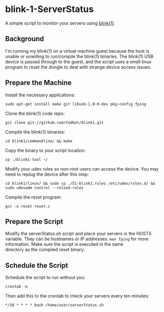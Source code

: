 blink-1-ServerStatus
====================

A simple script to monitor your servers using [blink(1)](http://www.kickstarter.com/projects/thingm/blink1-the-usb-rgb-led).

## Background

I'm running my blink(1) on a virtual machine guest because the host is unable or unwilling to run/compile the blink(1) binaries. The blink(1) USB device is passed through to the guest, and the script 
uses a small linux program to reset the dongle to deal with strange device access issues.

## Prepare the Machine

Install the necessary applications:

```sudo apt-get install make git libusb-1.0-0-dev pkg-config fping```

Clone the blink(1) code repo:

```git clone git://github.com/todbot/blink1.git```

Compile the blink(1) binaries:

```cd blink1/commandline/ && make```

Copy the binary to your script location:

```cp ./blink1-tool ~/```

Modify your udev rules so non-root users can access the device. You may need to replug the device after this step:

```cd blink1/linux/ && sudo cp ./51-blink1.rules /etc/udev/rules.d/ && sudo udevadm control --reload-rules```

Compile the reset program:

```gcc -o reset reset.c```

## Prepare the Script ##

Modify the serverStatus.sh script and place your servers in the HOSTS variable. They can be hostnames or IP addresses. ```man fping``` for more information. Make sure the script is executed in the same  
directory as the compiled reset binary.

## Schedule the Script ##

Schedule the script to run without you:

```crontab -e```

Then add this to the crontab to check your servers every ten minutes:

```*/10 * * * * bash /home/user/serverStatus.sh```
